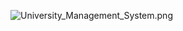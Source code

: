 ![University_Management_System.png](https://www.dropbox.com/s/5e5ldjta230bxhi/University_Management_System.png?dl=0&raw=1)